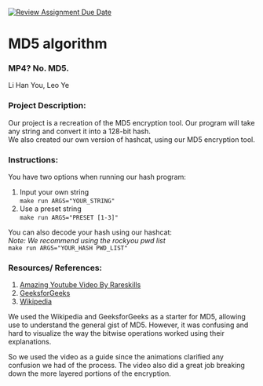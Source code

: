 [![Review Assignment Due Date](https://classroom.github.com/assets/deadline-readme-button-22041afd0340ce965d47ae6ef1cefeee28c7c493a6346c4f15d667ab976d596c.svg)](https://classroom.github.com/a/am3xLbu5)
# MD5 algorithm
 
### MP4? No. MD5.

Li Han You, Leo Ye
       
### Project Description:

Our project is a recreation of the MD5 encryption tool. Our program will take any string and convert it into a 128-bit hash.   
We also created our own version of hashcat, using our MD5 encryption tool. 
  
### Instructions:

You have two options when running our hash program:   
1. Input your own string    
`make run ARGS="YOUR_STRING"`
2. Use a preset string     
`make run ARGS="PRESET [1-3]"`

You can also decode your hash using our hashcat:  
*Note: We recommend using the rockyou pwd list*            
`make run ARGS="YOUR_HASH PWD_LIST"`

### Resources/ References:

1. [Amazing Youtube Video By Rareskills](https://www.youtube.com/watch?v=5MiMK45gkTY)
2. [GeeksforGeeks](https://www.geeksforgeeks.org/what-is-the-md5-algorithm/)   
3. [Wikipedia](https://en.wikipedia.org/wiki/MD5) 

We used the Wikipedia and GeeksforGeeks as a starter for MD5, allowing use to understand the general gist of MD5.
However, it was confusing and hard to visualize the way the bitwise operations worked using their explanations. 

So we used the video as a guide since the animations clarified any confusion we had of the process.
The video also did a great job breaking down the more layered portions of the encryption.    
